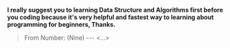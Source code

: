 <b>I really suggest you to learning Data Structure and Algorithms first before you coding because it's very helpful and fastest way to learning about programming for beginners, Thanks.</b>
> From Number: (Nine) --- <...>
